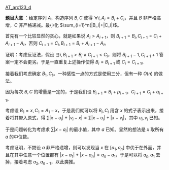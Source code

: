 [AT_arc123_d](https://www.luogu.com.cn/problem/AT_arc123_d)

**题目大意** ：给定序列 $A$，构造序列 $B,C$ 使得 $\forall i,A_i=B_i+C_i$，并且 $B$ 非严格递增，$C$ 非严格递减。最小化 $\sum_{i=1}^n(|B_i|+|C_i|)$。

首先有一个比较显然的贪心，就是如果说 $A_i>A_{i+1}$，则 $B_{i+1}=B_i,C_{i+1}=C_{i}+A_{i+1}-A_{i}$，否则 $C_{i+1}=C_i,B_{i+1}=B_i+A_{i+1}-A_{i}$。

证明：考虑反证法，假设 $\exists i,B_{i+1}>B_i\land C_{i+1}<C_i$，则将 $B_{i+1}-1,C_{i+1}+1$ 答案一定不会更劣。于是一直重复上述操作使得 $B_i=B_{i+1}$ 或 $C_{i}=C_{i+1}$。

接着我们考虑确定 $B_1,C_1$。一种感性一点的方式是使用三分，但有一种 $O(n)$ 的做法。

因为每次 $B,C$ 的增量是一定的，于是我们设 $B_{i+1}=B_{i}+p_{i+1}$，$C_{i+1}=C_i+q_{i+1}$。 

考虑设 $B_1=x,C_1=A_1-x$，于是我们就可以将 $B_i,C_i$ 用含 $x$ 的式子表示出来，接着将其带入原式，得 $\sum |x-u_i|+|v_i-x|=\sum|x-u_i|+|x-v_i|$，其中 $u_i,v_i$ 已知。

于是问题转化为考虑求 $\sum |x-a_i|$ 的最小值，其中 $a$ 已知。显然的想法是 $x$ 取所有 $a$ 的中位数。

考虑证明，不妨设 $a$ 非严格递增，则可以发现当 $x$ 在 $[a_1,a_n]$ 中优于在外面，并且在其中任意一个位置都有 $|x-a_1|+|x-a_n|=a_n-a_1$，于是可以将 $a_n,a_1$ 去掉，接着考虑 $a_2,a_{n-1}$，以此类推。
